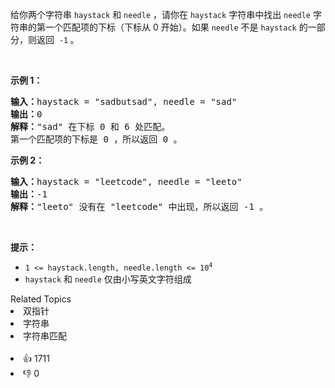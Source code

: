 <p>给你两个字符串&nbsp;<code>haystack</code> 和 <code>needle</code> ，请你在 <code>haystack</code> 字符串中找出 <code>needle</code> 字符串的第一个匹配项的下标（下标从 0 开始）。如果&nbsp;<code>needle</code> 不是 <code>haystack</code> 的一部分，则返回&nbsp; <code>-1</code><strong> </strong>。</p>

<p>&nbsp;</p>

<p><strong class="example">示例 1：</strong></p>

<pre>
<strong>输入：</strong>haystack = "sadbutsad", needle = "sad"
<strong>输出：</strong>0
<strong>解释：</strong>"sad" 在下标 0 和 6 处匹配。
第一个匹配项的下标是 0 ，所以返回 0 。
</pre>

<p><strong class="example">示例 2：</strong></p>

<pre>
<strong>输入：</strong>haystack = "leetcode", needle = "leeto"
<strong>输出：</strong>-1
<strong>解释：</strong>"leeto" 没有在 "leetcode" 中出现，所以返回 -1 。
</pre>

<p>&nbsp;</p>

<p><strong>提示：</strong></p>

<ul> 
 <li><code>1 &lt;= haystack.length, needle.length &lt;= 10<sup>4</sup></code></li> 
 <li><code>haystack</code> 和 <code>needle</code> 仅由小写英文字符组成</li> 
</ul>

<div><div>Related Topics</div><div><li>双指针</li><li>字符串</li><li>字符串匹配</li></div></div><br><div><li>👍 1711</li><li>👎 0</li></div>